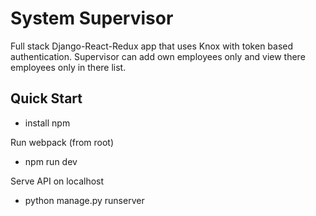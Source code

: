 # System Supervisor

 Full stack Django-React-Redux app that uses Knox with token based authentication.
 Supervisor can add own employees only and view there employees only in there list.

 Quick Start
---------------

- install npm

 Run webpack (from root)

- npm run dev

 Serve API on localhost

- python manage.py runserver

